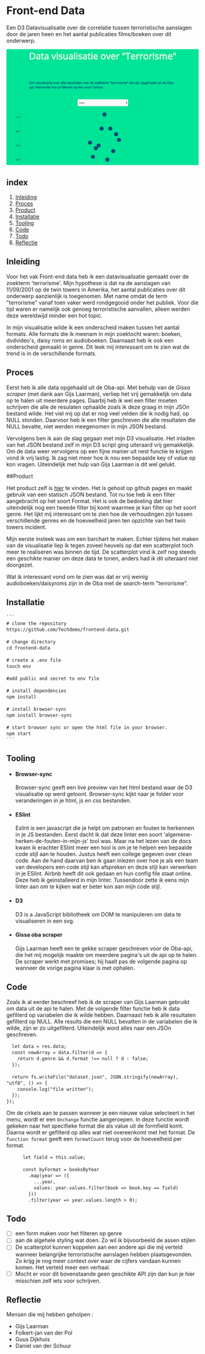 # Front-end Data

Een D3 Datavisualisatie over de correlatie tussen terroristische aanslagen door de jaren heen en het aantal publicaties films/boeken over dit onderwerp.

![](datavis.png)

## index

1.  [Inleiding](#inleiding)
2.  [Proces](#proces)
3.  [Product](#product)
4.  [Installatie](#installatie)
5.  [Tooling](#tooling)
6.  [Code](#code)
7.  [Todo](#todo)
8.  [Reflectie](#reflectie)

## Inleiding

Voor het vak Front-end data heb ik een datavisualisatie gemaakt over de zoekterm 'terrorisme'. Mijn hypothese is dat na de aanslagen van 11/09/2001 op de twin towers in Amerika, het aantal publicaties over dit onderwerp aanzienlijk is toegenomen. Met name omdat de term "terrorisme" vanaf toen vaker werd rondgegooid onder het publiek. Voor die tijd waren er namelijk ook genoeg terroristische aanvallen, alleen werden deze wereldwijd minder een hot topic.

In mijn visualisatie wilde ik een onderscheid maken tussen het aantal formats. Alle formats die ik meenam in mijn zoektocht waren: boeken, dvdvideo's, daisy roms en audioboeken. Daarnaast heb ik ook een onderscheid gemaakt in genre. Dit leek mij interessant om te zien wat de trend is in de verschillende formats.

## Proces

Eerst heb ik alle data opgehaald uit de Oba-api. Met behulp van de _Gissa scraper_ (met dank aan Gijs Laarman), verliep het vrij gemakkelijk om data op te halen uit meerdere pages. Daarbij heb ik wel een filter moeten schrijven die alle de resulaten ophaalde zoals ik deze graag in mijn JSOn bestand wilde. Het viel mij op dat er nog veel velden die ik nodig had, op NULL stonden. Daarvoor heb ik een filter geschreven die alle resultaten die NULL bevatte, niet werden meegenomen in mijn JSON bestand.

Vervolgens ben ik aan de slag gegaan met mijn D3 visualisatie. Het inladen van het JSON bestand zelf in mijn D3 script ging uiteraard vrij gemakkelijk. Om de data weer vervolgens op een fijne manier uit nest functie te krijgen vond ik vrij lastig. Ik zag niet meer hoe ik nou een bepaalde key of value op kon vragen. Uiteindelijk met hulp van Gijs Laarman is dit wel gelukt.

##Product

Het product zelf is [hier](https://techdemo.github.io/frontend-data/) te vinden. Het is gehost op github pages en maakt gebruik van een statisch JSON bestand. Tot nu toe heb ik een filter aangebracht op het soort Format. Het is ook de bedoeling dat hier uiteindelijk nog een tweede filter bij komt waarmee je kan filter op het soort genre. Het lijkt mij interessant om te zien hoe de verhoudingen zijn tussen verschillende genres en de hoeveelheid jaren ten opzichte van het twin towers incident.

Mijn eerste insteek was om een barchart te maken. Echter tijdens het maken van de visualisatie liep ik tegen zoveel heuvels op dat een scatterplot toch meer te realiseren was binnen de tijd. De scatterplot vind ik zelf nog steeds een geschikte manier om deze data te tonen, anders had ik dit uiteraard niet doorgezet.

Wat ik interessant vond om te zien was dat er vrij weinig audioboeken/daisyroms zijn in de Oba met de search-term "terrorisme".

## Installatie

````
​```
# clone the repository
https://github.com/Techdemo/frontend-data.git

# change directory
cd frontend-data

# create a .env file
touch env

#add public and secret to env file

# install dependencies
npm install

# install browser-sync
npm install browser-sync

# start browser sync or open the html file in your browser.
npm start
​```
````

## Tooling

- #### Browser-sync

  Browser-sync geeft een live preview van het html bestand waar de D3 visualisatie op werd getoont. Browser-sync kijkt naar je folder voor veranderingen in je html, js en css bestanden.

- #### ESlint

  Eslint is een javascript die je helpt om patronen en fouten te herkennen in je JS bestanden. Eerst dacht ik dat deze linter een soort 'algemene-herken-de-fouten-in-mijn-js' tool was. Maar na het lezen van de docs kwam ik erachter ESlint meer een tool is om je te helpen een bepaalde code stijl aan te houden. Justus heeft een college gegeven over clean code. Aan de hand daarvan ben ik gaan inlezen over hoe je als een team van developers een code stijl kan afspreken en deze stijl kan verwerken in je ESlint. Airbnb heeft dit ook gedaan en hun config file staat online. Deze heb ik geinstalleerd in mijn linter. Tussendoor zette ik eens mijn linter aan om te kijken wat er beter kon aan mijn code stijl.

- #### D3

  D3 is a JavaScript bibliotheek om DOM te manipuleren om data te visualiseren in een svg.

- #### Gissa oba scraper

  Gijs Laarman heeft een te gekke scraper geschreven voor de Oba-api, die het mij mogelijk maakte om meerdere pagina's uit de api op te halen. De scraper werkt met promises; hij haalt pas de volgende pagina op wanneer de vorige pagina klaar is met ophalen.

## Code

Zoals ik al eerder beschreef heb ik de scraper van Gijs Laarman gebruikt om data uit de api te halen. Met de volgende filter functie heb ik data gefilterd op variabelen die ik wilde hebben. Daarnaast heb ik alle resultaten gefilterd op NULL. Alle results die een NULL bevatten in de variabelen die ik wilde, zijn er zo uitgefilterd. Uiteindelijk word alles naar een JSOn geschreven.

```client.getPages(search).then(res => {
  let data = res.data;
  const newArray = data.filter(d => {
    return d.genre && d.format !== null ? d : false;
  });

  return fs.writeFile("dataset.json", JSON.stringify(newArray), "utf8", () => {
    console.log("file written");
  });
});
```

Om de cirkels aan te passen wanneer je een nieuwe value selecteert in het menu, wordt er een `Onchange` functie aangeroepen. In deze functie wordt gekeken naar het specifieke format die als value uit de formfield komt. Daarna wordt er gefilterd op alles wat niet overeenkomt met het format. De `function format` geeft een `formatCount` terug voor de hoeveelheid per format.

```function onChange() {
      let field = this.value;

      const byFormat = booksByYear
        .map(year => ({
          ...year,
          values: year.values.filter(book => book.key == field)
        }))
        .filter(year => year.values.length > 0);
```

## Todo

- [ ] een form maken voor het filteren op genre
- [ ] aan de algehele styling wat doen. Zo wil ik bijvoorbeeld de assen stijlen
- [ ] De scatterplot kunnen koppelen aan een andere api die mij verteld wanneer belangrijke terroristische aanslagen hebben plaatsgevonden. Zo krijg je nog meer context over waar de cijfers vandaan kunnen komen. Het verteld meer een verhaal.
- [ ] Mocht er voor dit bovenstaande geen geschikte API zijn dan kun je hier misschien zelf iets voor schrijven.

## Reflectie

Mensen die mij hebben geholpen :

- Gijs Laarman
- Folkert-jan van der Pol
- Guus Dijkhuis
- Daniel van der Schuur
